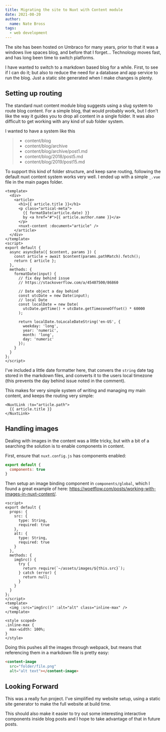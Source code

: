 ```yaml
---
title: Migrating the site to Nuxt with Content module
date: 2021-08-20
author: 
  name: Nate Bross
tags: 
  - web development
---
```

The site has been hosted on Umbraco for many years, prior to that it was a windows live spaces blog, and before that I forget... Technology moves fast, and has long been time to switch platforms.

I have wanted to switch to a markdown based blog for a while. First, to see if I can do it; but also to reduce the need for a database and app service to run the blog. Just a static site generated when I make changes is plenty.

## Setting up routing

The standard nuxt content module blog suggests using a slug system to route blog content. For a simple blog, that would probably work, but I don't like the way it guides you to drop all content in a single folder. It was also difficult to get working with any kind of sub folder system.

I wanted to have a system like this

> - content/blog
> - content/blog/archive
> - content/blog/archive/post1.md
> - content/blog/2018/post5.md
> - content/blog/2019/post15.md

To support this kind of folder structure, and keep sane routing, following the default nuxt content system works very well. I ended up with a simple `_.vue` file in the main pages folder.

```vue
<template>
  <div>
    <article>
      <h1>{{ article.title }}</h1>
      <p class="artical-meta">
        {{ formatDate(article.date) }}
        by <a href="#">{{ article.author.name }}</a>
      </p>
      <nuxt-content :document="article" />
    </article>
  </div>
</template>
<script>
export default {
  async asyncData({ $content, params }) {
    const article = await $content(params.pathMatch).fetch();
    return { article };
  },
  methods: {
    formatDate(input) {
      // fix day behind issue
      // https://stackoverflow.com/a/45407500/86860

      // Date object a day behind
      const utcDate = new Date(input);
      // local Date
      const localDate = new Date(
        utcDate.getTime() + utcDate.getTimezoneOffset() * 60000
      );

      return localDate.toLocaleDateString('en-US', {
        weekday: 'long',
        year: 'numeric',
        month: 'long',
        day: 'numeric'
      });
    }
  }
};
</script>
```
I've included a little date formatter here, that convers the `string` date tag stored in the markdown files, and converts it to the users local timezone (this prevents the day behind issue noted in the comment).

This makes for very simple system of writing and managing my main content, and keeps the routing very simple:

```vue
<NuxtLink :to="article.path">
  {{ article.title }}
</NuxtLink>
```

## Handling images

Dealing with images in the content was a little tricky, but with a bit of a searching the solution is to enable components in content.

First, ensure that `nuxt.config.js` has components enabled:

```js
export default {
  components: true
}
```
Then setup an image binding component in `components/global`, which I found a great example of here: https://woetflow.com/posts/working-with-images-in-nuxt-content/.

```vue
<script>
export default {
  props: {
    src: {
      type: String,
      required: true
    },
    alt: {
      type: String,
      required: true
    }
  },
  methods: {
    imgSrc() {
      try {
        return require(`~/assets/images/${this.src}`);
      } catch (error) {
        return null;
      }
    }
  }
};
</script>
<template>
  <img :src="imgSrc()" :alt="alt" class="inline-max" />
</template>

<style scoped>
.inline-max {
  max-width: 100%;
}
</style>
```

Doing this pushes all the images through webpack, but means that referencing them in a markdown file is pretty easy:

```html
<content-image 
  src="folder/file.png"
  alt="alt text"></content-image>
```

## Looking Forward

This was a really fun project. I've simplified my website setup, using a static site generator to make the full website at build time.

This should also make it easier to try out some interesting interactive components inside blog posts and I hope to take advantage of that in future posts.